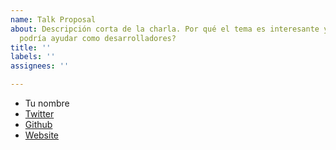```yaml
---
name: Talk Proposal
about: Descripción corta de la charla. Por qué el tema es interesante y en qué nos
  podría ayudar como desarrolladores?
title: ''
labels: ''
assignees: ''

---
```


* Tu nombre
* [Twitter]()
* [Github]()
* [Website]()
